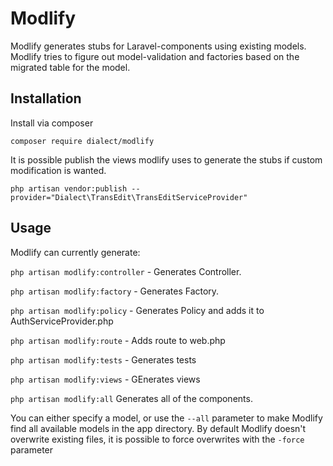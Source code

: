 # Modlify
Modlify generates stubs for Laravel-components using existing models. Modlify tries to figure out model-validation and factories based on the migrated table for the model.

## Installation

Install via composer

    composer require dialect/modlify

It is possible publish the views modlify uses to generate the stubs if custom modification is wanted.

    php artisan vendor:publish --provider="Dialect\TransEdit\TransEditServiceProvider"

## Usage

Modlify can currently generate:
    
``php artisan modlify:controller`` - Generates Controller.
    
``php artisan modlify:factory`` - Generates Factory.
    
``php artisan modlify:policy`` - Generates Policy and adds it to AuthServiceProvider.php
    
``php artisan modlify:route`` - Adds route to web.php
    
``php artisan modlify:tests`` - Generates tests
    
``php artisan modlify:views`` - GEnerates views
    
``php artisan modlify:all`` Generates all of the components.
    

You can either specify a model, or use the ``--all`` parameter to make Modlify find all available models in the app directory.
By default Modlify doesn't overwrite existing files, it is possible to force overwrites with the ``-force`` parameter
